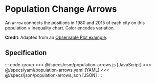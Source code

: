 <script setup>
  import { reset } from '@uwdata/vgplot';
  reset();
</script>

# Population Change Arrows

An `arrow` connects the positions in 1980 and 2015 of each city on this population × inequality chart.
Color encodes variation.

<Example spec="/specs/yaml/population-arrows.yaml" />

**Credit**: Adapted from an [Observable Plot example](https://observablehq.com/@observablehq/plot-arrow-variation-chart).

## Specification

::: code-group
<<< @/specs/esm/population-arrows.js [JavaScript]
<<< @/specs/yaml/population-arrows.yaml [YAML]
<<< @/specs/json/population-arrows.json [JSON]
:::
